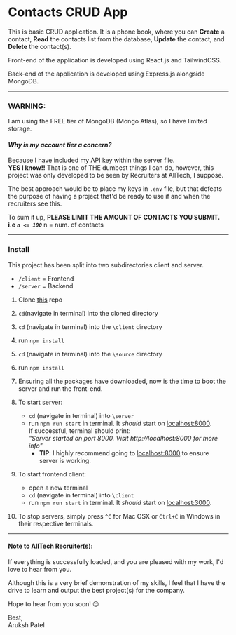 # Contacts CRUD App
This is basic CRUD application. It is a phone book, where you can <strong>Create</strong>
a contact, <strong>Read</strong> the contacts list from the database, <strong>Update</strong>
the contact, and <strong>Delete</strong> the contact(s).

Front-end of the application is developed using React.js and TailwindCSS. 

Back-end of the application is developed using Express.js alongside MongoDB.

---
### WARNING:
I am using the FREE tier of MongoDB (Mongo Atlas), so I have limited storage.

#### <i>Why is my account tier a concern?<br></i>
Because I have included my API key within the server file.<br>
<b>YES I know!!</b> That is one of THE dumbest things I can do, however, this project was only developed to be seen by Recruiters at AllTech, I suppose. 

The best approach would be to place my keys in <code>.env</code> file, but that defeats the purpose of having a project that'd be ready to use if and when the recruiters see this.

To sum it up, <b>PLEASE LIMIT THE AMOUNT OF CONTACTS YOU SUBMIT. <br> i.e <code><i>n <= 100</i></code></b> n = num. of contacts

---

### Install
This project has been split into two subdirectories client and server. 
- `/client` = Frontend
- `/server` = Backend

1. Clone [this](https://github.com/arukshpatel/Contacts_CRUD_App.git) repo
2. `cd`(navigate in terminal) into the cloned directory
3. `cd` (navigate in terminal) into the `\client` directory
4. run `npm install`
5. `cd` (navigate in terminal) into the `\source` directory
6. run `npm install` 
7. Ensuring all the packages have downloaded, now is the time to boot the server and run the front-end.
8. To start server:
    - `cd` (navigate in terminal) into `\server`
    - run `npm run start` in terminal. It _should_ start on [localhost:8000](http://localhost:8000).<br>If successful, terminal should print: <br> _"Server started on port 8000. Visit http://localhost:8000 for more info"_
      - **TIP**: I highly recommend going to [localhost:8000](http://localhost:8000) to ensure server is working.
9. To start frontend client:
   - open a new terminal
   - `cd` (navigate in terminal) into `\client`
   - run `npm run start` in terminal. It _should_ start on [localhost:3000](http://localhost:3000).

10. To stop servers, simply press `^C` for Mac OSX or `Ctrl+C` in Windows in their respective terminals.

---

#### Note to AllTech Recruiter(s):

If everything is successfully loaded, and you are pleased with my work, I'd love to hear from you.

Although this is a very brief demonstration of my skills, I feel that I have the drive to learn and output the best project(s) for the company.

Hope to hear from you soon! 😊

Best,<br>
Aruksh Patel